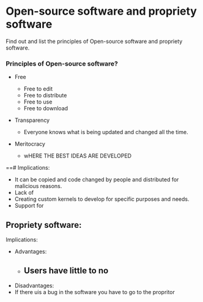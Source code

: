 # Open-source software and propriety software

Find out and list the principles of Open-source software and propriety software.

### Principles of Open-source software?
- Free
  - Free to edit
  - Free to distribute
  - Free to use
  - Free to download
  
- Transparency
  - Everyone knows what is being updated and changed all the time.

- Meritocracy
  - wHERE THE BEST IDEAS ARE DEVELOPED
  
 



==# Implications:

- It can be copied and code changed
by people and distributed for 
malicious reasons.
- Lack of 
- Creating custom kernels to develop for 
specific purposes and needs.
- Support for 



## Propriety software:

Implications:
- Advantages:
  - Users have little to no 
    - 
 - Disadvantages:
  - If there uis a bug in the software you have to go to the propritor
  
  
